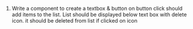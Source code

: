 1. Write a component to create a textbox & button on button click should add items to the list. List should be displayed below text box with delete icon. it should be deleted from list if clicked on icon
